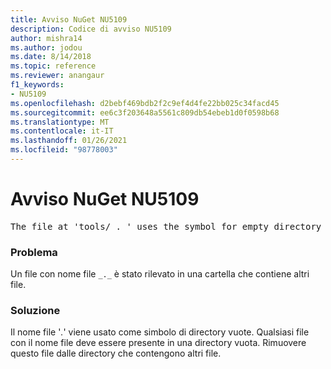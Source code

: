 ```yaml
---
title: Avviso NuGet NU5109
description: Codice di avviso NU5109
author: mishra14
ms.author: jodou
ms.date: 8/14/2018
ms.topic: reference
ms.reviewer: anangaur
f1_keywords:
- NU5109
ms.openlocfilehash: d2bebf469bdb2f2c9ef4d4fe22bb025c34facd45
ms.sourcegitcommit: ee6c3f203648a5561c809db54ebeb1d0f0598b68
ms.translationtype: MT
ms.contentlocale: it-IT
ms.lasthandoff: 01/26/2021
ms.locfileid: "98778003"
---
```

# <a name="nuget-warning-nu5109"></a>Avviso NuGet NU5109
<pre>The file at 'tools/_._' uses the symbol for empty directory '_._', but it is present in a directory that contains other files. Please remove this file from directories that contain other files.</pre>

### <a name="issue"></a>Problema

Un file con nome file `_._` è stato rilevato in una cartella che contiene altri file.


### <a name="solution"></a>Soluzione

 Il nome file '_._' viene usato come simbolo di directory vuote. Qualsiasi file con il nome file deve essere presente in una directory vuota. Rimuovere questo file dalle directory che contengono altri file.

